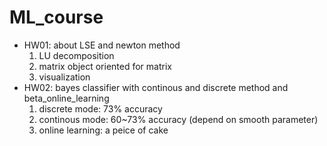# ML_course
- HW01: about LSE and newton method
    1.  LU decomposition
    2.  matrix object oriented for matrix
    3.  visualization
- HW02: bayes classifier with continous and discrete method and beta_online_learning
    1. discrete mode: 73% accuracy
    2. continous mode: 60~73% accuracy (depend on smooth parameter)
    3. online learning: a peice of cake
